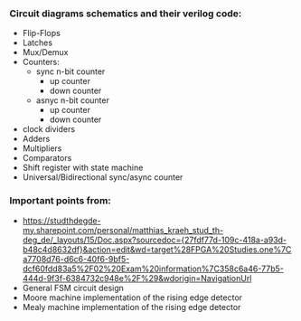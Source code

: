 ### Circuit diagrams schematics and their verilog code:
- Flip-Flops
- Latches
- Mux/Demux
- Counters:
    - sync n-bit counter
        - up counter
        - down counter
    - asnyc n-bit counter
        - up counter
        - down counter
- clock dividers
- Adders 
- Multipliers
- Comparators
- Shift register with state machine
- Universal/Bidirectional sync/async counter

### Important points from:
- https://studthdegde-my.sharepoint.com/personal/matthias_kraeh_stud_th-deg_de/_layouts/15/Doc.aspx?sourcedoc={27fdf77d-109c-418a-a93d-b48c4d8632df}&action=edit&wd=target%28FPGA%20Studies.one%7Ca7708d76-d6c6-40f6-9bf5-dcf60fdd83a5%2F02%20Exam%20information%7C358c6a46-77b5-444d-9f3f-6384732c948e%2F%29&wdorigin=NavigationUrl
- General FSM circuit design
- Moore machine implementation of the rising edge
detector
- Mealy machine implementation of the rising edge
detector